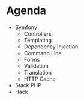 # Agenda

* Symfony
    * Controllers
    * Templating
    * Dependency Injection
    * Command Line
    * Forms
    * Validation
    * Translation
    * HTTP Cache
* Stack PHP
* Hack
